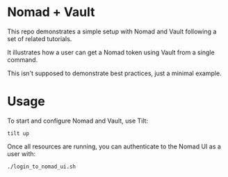 # Nomad + Vault

This repo demonstrates a simple setup with Nomad and Vault following a set of related tutorials.

It illustrates how a user can get a Nomad token using Vault from a single command.

This isn't supposed to demonstrate best practices, just a minimal example.

# Usage

To start and configure Nomad and Vault, use Tilt:

```
tilt up
```

Once all resources are running, you can authenticate to the Nomad UI as a user with:

```
./login_to_nomad_ui.sh
```

